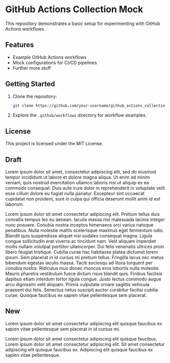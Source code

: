# GitHub Actions Collection Mock

This repository demonstrates a basic setup for experimenting with GitHub Actions workflows.

## Features

- Example GitHub Actions workflows
- Mock configurations for CI/CD pipelines
- Further more stuff

## Getting Started

1. Clone the repository:
   ```bash
   git clone https://github.com/your-username/github_actions_collection_mock.git
   ```
2. Explore the `.github/workflows` directory for workflow examples.

## License

This project is licensed under the MIT License.

## Draft

Lorem ipsum dolor sit amet, consectetur adipiscing elit, sed do eiusmod tempor incididunt ut labore et dolore magna aliqua. Ut enim ad minim veniam, quis nostrud exercitation ullamco laboris nisi ut aliquip ex ea commodo consequat. Duis aute irure dolor in reprehenderit in voluptate velit esse cillum dolore eu fugiat nulla pariatur. Excepteur sint occaecat cupidatat non proident, sunt in culpa qui officia deserunt mollit anim id est laborum.

Lorem ipsum dolor sit amet consectetur adipiscing elit. Pretium tellus duis convallis tempus leo eu aenean. Iaculis massa nisl malesuada lacinia integer nunc posuere. Conubia nostra inceptos himenaeos orci varius natoque penatibus. Nulla molestie mattis scelerisque maximus eget fermentum odio. Blandit quis suspendisse aliquet nisi sodales consequat magna. Ligula congue sollicitudin erat viverra ac tincidunt nam. Velit aliquam imperdiet mollis nullam volutpat porttitor ullamcorper. Dui felis venenatis ultrices proin libero feugiat tristique. Cubilia curae hac habitasse platea dictumst lorem ipsum. Sem placerat in id cursus mi pretium tellus. Fringilla lacus nec metus bibendum egestas iaculis massa. Taciti sociosqu ad litora torquent per conubia nostra. Ridiculus mus donec rhoncus eros lobortis nulla molestie. Mauris pharetra vestibulum fusce dictum risus blandit quis. Finibus facilisis dapibus etiam interdum tortor ligula congue. Justo lectus commodo augue arcu dignissim velit aliquam. Primis vulputate ornare sagittis vehicula praesent dui felis. Senectus netus suscipit auctor curabitur facilisi cubilia curae. Quisque faucibus ex sapien vitae pellentesque sem placerat.

## New

Lorem ipsum dolor sit amet consectetur adipiscing elit quisque faucibus ex sapien vitae pellentesque sem placerat in id cursus mi.

Lorem ipsum dolor sit amet consectetur adipiscing elit quisque faucibus.
Lorem ipsum dolor sit amet consectetur adipiscing elit. Sit amet consectetur adipiscing elit quisque faucibus ex. Adipiscing elit quisque faucibus ex sapien vitae pellentesque.
